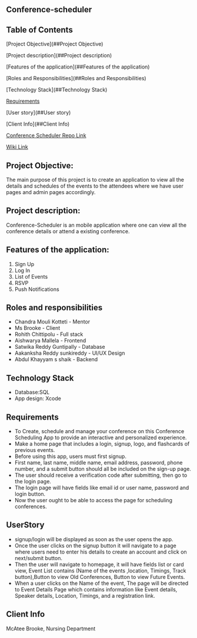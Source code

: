 ## Conference-scheduler

## Table of Contents

[Project Objective](##Project Objective)

[Project description](##Project description)

[Features of the application](##Features of the application)

[Roles and Responsibilities](##Roles and Responsibilities)

[Technology Stack](##Technology Stack)

[Requirements](##Requirements)

[User story](##User story)

[Client Info](##Client Info)

[Conference Scheduler Repo Link](https://github.com/Rohith-Chittipolu/Conference-scheduler)

[Wiki Link](https://github.com/Rohith-Chittipolu/Conference-scheduler/wiki/Wiki-Home-Page)

## Project Objective: <a name="Project Objective"></a>
The main purpose of this project is to create an application to view all the details and schedules of the events to the attendees where we have user pages and admin pages accordingly.

## Project description: <a name="Project description"></a>
Conference-Scheduler is an mobile application where one can view all the  conference details or attend a existing conference.

## Features of the application: <a name="Features of the application"></a>
<ol>
<li>Sign Up</li>
<li>Log In</li>
<li>List of Events</li>
<li>RSVP</li>
<li>Push Notifications</li>
</ol>

## Roles and responsibilities <a name="Roles and Responsibilities"></a>
* Chandra Mouli Kotteti - Mentor
* Ms Brooke - Client
* Rohith Chittipolu - Full stack
* Aishwarya Mallela - Frontend
* Satwika Reddy Guntipally - Database
* Aakanksha Reddy sunkireddy - UI/UX Design
* Abdul Khayyam s shaik - Backend

## Technology Stack <a name="Technology Stack"></a>
* Database:SQL
* App design: Xcode

## Requirements <a name="Requirements"></a>
* To Create, schedule and manage your conference on this Conference Scheduling App to provide an interactive and personalized experience.
* Make a home page that includes a login, signup, logo, and flashcards of previous events.
* Before using this app, users must first signup.
* First name, last name, middle name, email address, password, phone number, and a submit button should all be included on the sign-up page.
* The user should receive a verification code after submitting, then go to the login page.
* The login page will have fields like email id or user name, password and login button.
* Now the user ought to be able to access the page for scheduling conferences.

## UserStory <a name="User story"></a>
* signup/login will be displayed as soon as the user opens the app.
* Once the user clicks on the signup button it will navigate to a page where users need to enter his details to create an account and click on next/submit button.
* Then the user will navigate to homepage, it will have fields list or card view, Event List contains (Name of the events ,location, Timings, Track button),Button to view Old Conferences, Button to view Future Events.
* When a user clicks on the Name of the event, The page will be directed to Event Details Page which contains information like Event details, Speaker details, Location, Timings, and a registration link.

## Client Info <a name="Client Info"></a>
McAtee Brooke, Nursing Department

